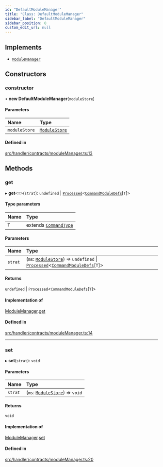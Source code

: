 ```yaml
---
id: "DefaultModuleManager"
title: "Class: DefaultModuleManager"
sidebar_label: "DefaultModuleManager"
sidebar_position: 0
custom_edit_url: null
---
```


## Implements

- [`ModuleManager`](../interfaces/ModuleManager.md)

## Constructors

### constructor

• **new DefaultModuleManager**(`moduleStore`)

#### Parameters

| Name | Type |
| :------ | :------ |
| `moduleStore` | [`ModuleStore`](ModuleStore.md) |

#### Defined in

[src/handler/contracts/moduleManager.ts:13](https://github.com/sern-handler/handler/blob/b641472/src/handler/contracts/moduleManager.ts#L13)

## Methods

### get

▸ **get**<`T`\>(`strat`): `undefined` \| [`Processed`](../modules.md#processed)<[`CommandModuleDefs`](../modules.md#commandmoduledefs)[`T`]\>

#### Type parameters

| Name | Type |
| :------ | :------ |
| `T` | extends [`CommandType`](../enums/CommandType.md) |

#### Parameters

| Name | Type |
| :------ | :------ |
| `strat` | (`ms`: [`ModuleStore`](ModuleStore.md)) => `undefined` \| [`Processed`](../modules.md#processed)<[`CommandModuleDefs`](../modules.md#commandmoduledefs)[`T`]\> |

#### Returns

`undefined` \| [`Processed`](../modules.md#processed)<[`CommandModuleDefs`](../modules.md#commandmoduledefs)[`T`]\>

#### Implementation of

[ModuleManager](../interfaces/ModuleManager.md).[get](../interfaces/ModuleManager.md#get)

#### Defined in

[src/handler/contracts/moduleManager.ts:14](https://github.com/sern-handler/handler/blob/b641472/src/handler/contracts/moduleManager.ts#L14)

___

### set

▸ **set**(`strat`): `void`

#### Parameters

| Name | Type |
| :------ | :------ |
| `strat` | (`ms`: [`ModuleStore`](ModuleStore.md)) => `void` |

#### Returns

`void`

#### Implementation of

[ModuleManager](../interfaces/ModuleManager.md).[set](../interfaces/ModuleManager.md#set)

#### Defined in

[src/handler/contracts/moduleManager.ts:20](https://github.com/sern-handler/handler/blob/b641472/src/handler/contracts/moduleManager.ts#L20)

